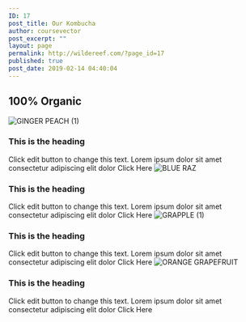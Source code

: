 ```yaml
---
ID: 17
post_title: Our Kombucha
author: coursevector
post_excerpt: ""
layout: page
permalink: http://wildereef.com/?page_id=17
published: true
post_date: 2019-02-14 04:40:04
---
```

<h2>100% Organic </h2>		
								<img src="http://wildereef.com/wp-content/uploads/2019/02/GINGER-PEACH-1.png" title="GINGER PEACH (1)" alt="GINGER PEACH (1)" />							
											<h3>
							This is the heading						</h3>
							Click edit button to change this text. Lorem ipsum dolor sit amet consectetur adipiscing elit dolor						
											<a>
						Click Here						</a>
								<img src="http://wildereef.com/wp-content/uploads/2019/02/BLUE-RAZ.png" title="BLUE RAZ" alt="BLUE RAZ" />							
											<h3>
							This is the heading						</h3>
							Click edit button to change this text. Lorem ipsum dolor sit amet consectetur adipiscing elit dolor						
											<a>
						Click Here						</a>
								<img src="http://wildereef.com/wp-content/uploads/2019/02/GRAPPLE-1.png" title="GRAPPLE (1)" alt="GRAPPLE (1)" />							
											<h3>
							This is the heading						</h3>
							Click edit button to change this text. Lorem ipsum dolor sit amet consectetur adipiscing elit dolor						
											<a>
						Click Here						</a>
								<img src="http://wildereef.com/wp-content/uploads/2019/02/ORANGE-GRAPEFRUIT.png" title="ORANGE GRAPEFRUIT" alt="ORANGE GRAPEFRUIT" />							
											<h3>
							This is the heading						</h3>
							Click edit button to change this text. Lorem ipsum dolor sit amet consectetur adipiscing elit dolor						
											<a>
						Click Here						</a>